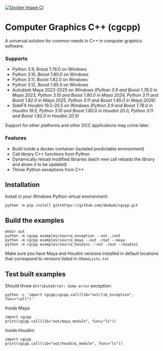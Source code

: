 [![Docker Image CI](https://github.com/ababak/cgcpp/actions/workflows/docker-image.yml/badge.svg?branch=v1.7.0)](https://github.com/ababak/cgcpp/actions/workflows/docker-image.yml)

# Computer Graphics C++ (cgcpp)
A universal solution for common needs in C++ in computer graphics software.

### Supports
- Python 3.9, Boost 1.76.0 on Windows
- Python 3.10, Boost 1.80.0 on Windows
- Python 3.11, Boost 1.82.0 on Windows
- Python 3.12, Boost 1.85.0 on Windows
- Autodesk Maya 2023-2025 on Windows *(Python 3.9 and Boost 1.76.0 in Maya 2023, Python 3.10 and Boost 1.80.0 in Maya 2024, Python 3.11 and Boost 1.82.0 in Maya 2025, Python 3.11 and Boost 1.85.0 in Maya 2026)*
- SideFX Houdini 19.5-20.5 on Windows *(Python 3.9 and Boost 1.76.0 in Houdini 19.5, Python 3.10 and Boost 1.80.0 in Houdini 20.0, Python 3.11 and Boost 1.82.0 in Houdini 20.5)*

Support for other platforms and other DCC applications may come later.

### Features
- Build inside a docker container (isolated predictable environment)
- Call library C++ functions from Python
- Dynamically reload modified libraries (each new call reloads the library and alows it to be updated)
- Throw Python exceptions from C++

## Installation
Install in your Windows Python virtual environment:

    python -m pip install git+https://github.com/ababak/cgcpp.git

## Build the examples

    mkdir out
    python -m cgcpp examples/source_exception --out ./out
    python -m cgcpp examples/source_maya --out ./out --maya
    python -m cgcpp examples/source_houdini --out ./out --houdini

Make sure you have Maya and Houdini versions installed in default locations that correspond to versions listed in `CMakeLists.txt`

## Test built examples
Should throw `AttributeError: Some error` exception:

    python -c 'import cgcpp;cgcpp.call(lib="out/lib_exception", func="call")'

Inside Maya:

    import cgcpp
    print(cgcpp.call(lib="out/maya_module", func="ls"))

Inside Houdini:

    import cgcpp
    print(cgcpp.call(lib="out/houdini_module", func="ls"))
